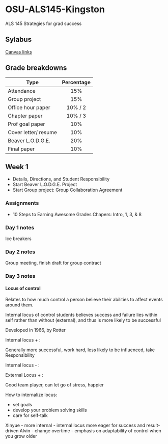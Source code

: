 # OSU-ALS145-Kingston
ALS 145 Strategies for grad success

## Sylabus
[Canvas links](https://canvas.oregonstate.edu/courses/1807672/assignments/syllabus)

## Grade breakdowns

| Type                 | Percentage    |
| -------------------- |:-------------:|
| Attendance           | 15%           |
| Group project        | 15%           |
| Office hour paper    | 10% / 2       |
| Chapter paper        | 10% / 3       |
| Prof goal paper      | 10%           |
| Cover letter/ resume | 10%           |
| Beaver L.O.D.G.E.    | 20%           |
| Final paper          | 10%           |

## Week 1

* Details, Directions, and Student Responsibility
* Start Beaver L.O.D.G.E. Project
* Start Group project: Group Collaboration Agreement  

### Assignments

* 10 Steps to Earning Awesome Grades Chapers: Intro, 1, 3, & 8

### Day 1 notes

Ice breakers

### Day 2 notes

Group meeting, finish draft for group contract

### Day 3 notes

#### Locus of control

Relates to how much control a person believe their abilities to affect events around them.

Internal locus of control students believes success and failure lies within self rather than without (external), and thus is more likely to be successful

Developed in 1966, by Rotter

Internal locus + :

Generally more successful, work hard, less likely to be influenced, take Responsibility

Internal locus - :



External Locus + :

Good team player, can let go of stress, happier

How to internalize locus:

* set goals
* develop your problem solving skills
* care for self-talk

Xinyue - more internal - internal locus more eager for success and result-driven
Alvin - change overtime - emphasis on adaptability of control when you grow older
